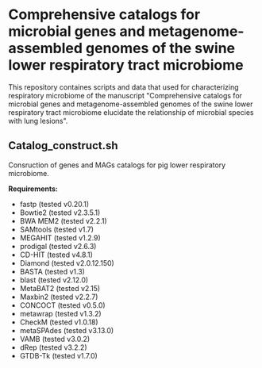 # Comprehensive catalogs for microbial genes and metagenome-assembled genomes of the swine lower respiratory tract microbiome 
This repository containes scripts and data that used for characterizing respiratory microbiome of the manuscript "Comprehensive catalogs for microbial genes and metagenome-assembled genomes of the swine lower respiratory tract microbiome elucidate the relationship of microbial species with lung lesions".

## Catalog_construct.sh
Consruction of genes  and MAGs catalogs for pig lower respiratory microbiome.

<b>Requirements:</b>
* fastp (tested v0.20.1)
* Bowtie2 (tested v2.3.5.1)
* BWA MEM2 (tested v2.2.1) 
* SAMtools (tested v1.7)
* MEGAHIT (tested v1.2.9)
* prodigal (tested v2.6.3)
* CD-HIT (tested v4.8.1)
* Diamond (tested v2.0.12.150)
* BASTA (tested v1.3)
* blast (tested v2.12.0)
* MetaBAT2 (tested v2.15)
* Maxbin2 (tested v2.2.7)
* CONCOCT (tested v0.5.0)
* metawrap (tested v1.3.2)
* CheckM (tested v1.0.18)
* metaSPAdes (tested v3.13.0)
* VAMB (tested v3.0.2)
* dRep (tested v3.2.2)
* GTDB-Tk (tested v1.7.0)

